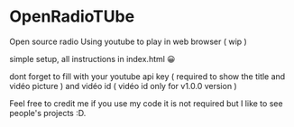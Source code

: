 # OpenRadioTUbe
 Open source radio Using youtube to play in web browser ( wip )

simple setup, all instructions in index.html 😀 

dont forget to fill with your youtube api key ( required to show the title and vidéo picture ) and vidéo id ( vidéo id only for v1.0.0 version ) 

Feel free to credit me if you use my code it is not required but I like to see people's projects :D.
